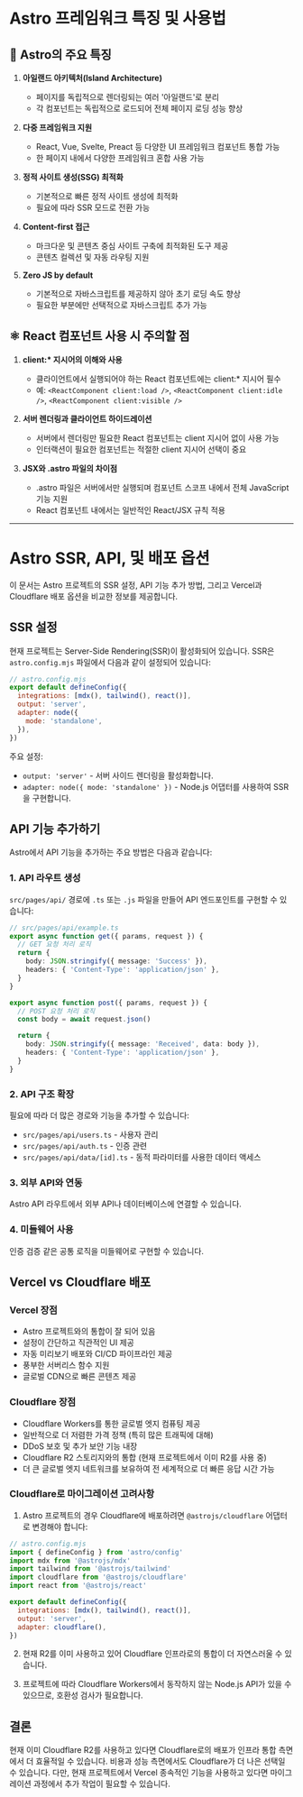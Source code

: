 # Astro 프레임워크 특징 및 사용법

## 🌟 Astro의 주요 특징

1. **아일랜드 아키텍처(Island Architecture)**
   - 페이지를 독립적으로 렌더링되는 여러 '아일랜드'로 분리
   - 각 컴포넌트는 독립적으로 로드되어 전체 페이지 로딩 성능 향상

2. **다중 프레임워크 지원**
   - React, Vue, Svelte, Preact 등 다양한 UI 프레임워크 컴포넌트 통합 가능
   - 한 페이지 내에서 다양한 프레임워크 혼합 사용 가능

3. **정적 사이트 생성(SSG) 최적화**
   - 기본적으로 빠른 정적 사이트 생성에 최적화
   - 필요에 따라 SSR 모드로 전환 가능

4. **Content-first 접근**
   - 마크다운 및 콘텐츠 중심 사이트 구축에 최적화된 도구 제공
   - 콘텐츠 컬렉션 및 자동 라우팅 지원

5. **Zero JS by default**
   - 기본적으로 자바스크립트를 제공하지 않아 초기 로딩 속도 향상
   - 필요한 부분에만 선택적으로 자바스크립트 추가 가능

## ⚛️ React 컴포넌트 사용 시 주의할 점

1. **client:\* 지시어의 이해와 사용**
   - 클라이언트에서 실행되어야 하는 React 컴포넌트에는 client:\* 지시어 필수
   - 예: `<ReactComponent client:load />`, `<ReactComponent client:idle />`, `<ReactComponent client:visible />`

2. **서버 렌더링과 클라이언트 하이드레이션**
   - 서버에서 렌더링만 필요한 React 컴포넌트는 client 지시어 없이 사용 가능
   - 인터랙션이 필요한 컴포넌트는 적절한 client 지시어 선택이 중요

3. **JSX와 .astro 파일의 차이점**
   - .astro 파일은 서버에서만 실행되며 컴포넌트 스코프 내에서 전체 JavaScript 기능 지원
   - React 컴포넌트 내에서는 일반적인 React/JSX 규칙 적용

---

# Astro SSR, API, 및 배포 옵션

이 문서는 Astro 프로젝트의 SSR 설정, API 기능 추가 방법, 그리고 Vercel과 Cloudflare 배포 옵션을 비교한 정보를 제공합니다.

## SSR 설정

현재 프로젝트는 Server-Side Rendering(SSR)이 활성화되어 있습니다. SSR은 `astro.config.mjs` 파일에서 다음과 같이 설정되어 있습니다:

```javascript
// astro.config.mjs
export default defineConfig({
  integrations: [mdx(), tailwind(), react()],
  output: 'server',
  adapter: node({
    mode: 'standalone',
  }),
})
```

주요 설정:

- `output: 'server'` - 서버 사이드 렌더링을 활성화합니다.
- `adapter: node({ mode: 'standalone' })` - Node.js 어댑터를 사용하여 SSR을 구현합니다.

## API 기능 추가하기

Astro에서 API 기능을 추가하는 주요 방법은 다음과 같습니다:

### 1. API 라우트 생성

`src/pages/api/` 경로에 `.ts` 또는 `.js` 파일을 만들어 API 엔드포인트를 구현할 수 있습니다:

```typescript
// src/pages/api/example.ts
export async function get({ params, request }) {
  // GET 요청 처리 로직
  return {
    body: JSON.stringify({ message: 'Success' }),
    headers: { 'Content-Type': 'application/json' },
  }
}

export async function post({ params, request }) {
  // POST 요청 처리 로직
  const body = await request.json()

  return {
    body: JSON.stringify({ message: 'Received', data: body }),
    headers: { 'Content-Type': 'application/json' },
  }
}
```

### 2. API 구조 확장

필요에 따라 더 많은 경로와 기능을 추가할 수 있습니다:

- `src/pages/api/users.ts` - 사용자 관리
- `src/pages/api/auth.ts` - 인증 관련
- `src/pages/api/data/[id].ts` - 동적 파라미터를 사용한 데이터 액세스

### 3. 외부 API와 연동

Astro API 라우트에서 외부 API나 데이터베이스에 연결할 수 있습니다.

### 4. 미들웨어 사용

인증 검증 같은 공통 로직을 미들웨어로 구현할 수 있습니다.

## Vercel vs Cloudflare 배포

### Vercel 장점

- Astro 프로젝트와의 통합이 잘 되어 있음
- 설정이 간단하고 직관적인 UI 제공
- 자동 미리보기 배포와 CI/CD 파이프라인 제공
- 풍부한 서버리스 함수 지원
- 글로벌 CDN으로 빠른 콘텐츠 제공

### Cloudflare 장점

- Cloudflare Workers를 통한 글로벌 엣지 컴퓨팅 제공
- 일반적으로 더 저렴한 가격 정책 (특히 많은 트래픽에 대해)
- DDoS 보호 및 추가 보안 기능 내장
- Cloudflare R2 스토리지와의 통합 (현재 프로젝트에서 이미 R2를 사용 중)
- 더 큰 글로벌 엣지 네트워크를 보유하여 전 세계적으로 더 빠른 응답 시간 가능

### Cloudflare로 마이그레이션 고려사항

1. Astro 프로젝트의 경우 Cloudflare에 배포하려면 `@astrojs/cloudflare` 어댑터로 변경해야 합니다:

```javascript
// astro.config.mjs
import { defineConfig } from 'astro/config'
import mdx from '@astrojs/mdx'
import tailwind from '@astrojs/tailwind'
import cloudflare from '@astrojs/cloudflare'
import react from '@astrojs/react'

export default defineConfig({
  integrations: [mdx(), tailwind(), react()],
  output: 'server',
  adapter: cloudflare(),
})
```

2. 현재 R2를 이미 사용하고 있어 Cloudflare 인프라로의 통합이 더 자연스러울 수 있습니다.

3. 프로젝트에 따라 Cloudflare Workers에서 동작하지 않는 Node.js API가 있을 수 있으므로, 호환성 검사가 필요합니다.

## 결론

현재 이미 Cloudflare R2를 사용하고 있다면 Cloudflare로의 배포가 인프라 통합 측면에서 더 효율적일 수 있습니다. 비용과 성능 측면에서도 Cloudflare가 더 나은 선택일 수 있습니다. 다만, 현재 프로젝트에서 Vercel 종속적인 기능을 사용하고 있다면 마이그레이션 과정에서 추가 작업이 필요할 수 있습니다.
